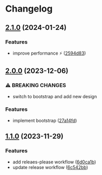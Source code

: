 # Changelog

## [2.1.0](https://github.com/daribock/garden/compare/v2.0.0...v2.1.0) (2024-01-24)


### Features

* improve performance ⚡️ ([2594d83](https://github.com/daribock/garden/commit/2594d8307c51ab945e7105df4925e0d8bd28e0d0))

## [2.0.0](https://github.com/daribock/garden/compare/v1.1.0...v2.0.0) (2023-12-06)


### ⚠ BREAKING CHANGES

* switch to bootstrap and add new design

### Features

* implement bootstrap ([27a14fd](https://github.com/daribock/garden/commit/27a14fd42f156db20506a8a07fec617d64e1975f))

## [1.1.0](https://github.com/daribock/garden/compare/1.0.0...v1.1.0) (2023-11-29)

### Features

- add releaes-please workflow
  ([6d0ca1b](https://github.com/daribock/garden/commit/6d0ca1b1d7e972afdc1d968edf80096ceb5f25db))
- update release workflow
  ([6c542bb](https://github.com/daribock/garden/commit/6c542bbd4e06f52a186f081c1948eba9aeb606de))
